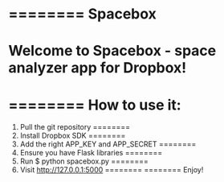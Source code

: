 ========
Spacebox
========
Welcome to Spacebox - space analyzer app for Dropbox!
========
========
How to use it:
========
1. Pull the git repository
========
2. Install Dropbox SDK
========
3. Add the right APP_KEY and APP_SECRET
========
4. Ensure you have Flask libraries
========
5. Run $ python spacebox.py
========
6. Visit http://127.0.0.1:5000
========
========
Enjoy!
